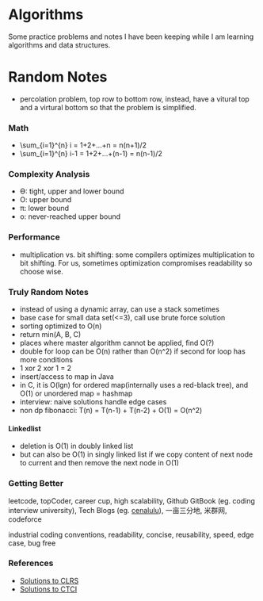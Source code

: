 # Algorithms

Some practice problems and notes I have been keeping while I am learning
algorithms and data structures.

# Random Notes

+ percolation problem, top row to bottom row, instead, have a vitural top and a virtural bottom so that the problem is simplified.

### Math
+ \sum_{i=1}^{n} i = 1+2+...+n = n(n+1)/2
+ \sum_{i=1}^{n} i-1 = 1+2+...+(n-1) = n(n-1)/2

### Complexity Analysis
+ ϴ: tight, upper and lower bound
+ O: upper bound
+ π: lower bound
+ o: never-reached upper bound 

### Performance
+ multiplication vs. bit shifting: some compilers optimizes multiplication to bit shifting. For us, sometimes optimization compromises readability so choose wise.


### Truly Random Notes
- instead of using a dynamic array, can use a stack sometimes
- base case for small data set(<=3), call use brute force solution 
- sorting optimized to O(n)
- return min(A, B, C)
- places where master algorithm cannot be applied, find O(?)
- double for loop can be O(n) rather than O(n^2) if second for loop has more
  conditions
- 1 xor 2 xor 1 = 2
- insert/access to map in Java
- in C, it is O(lgn) for ordered map(internally uses a red-black tree), and
  O(1) or unordered map = hashmap
- interview: naive solutions handle edge cases
- non dp fibonacci: T(n) = T(n-1) + T(n-2) + O(1) = O(n^2)

#### Linkedlist
- deletion is O(1) in doubly linked list
- but can also be O(1) in singly linked list if we copy content of next node to current and then remove the next node in O(1)


### Getting Better
leetcode, topCoder, career cup, high scalability, Github GitBook (eg. coding interview university), Tech Blogs (eg. [cenalulu](http://cenalulu.github.io/)), 一亩三分地, 米群网, codeforce

industrial coding conventions, readability, concise, reusability, speed, edge case, bug free

### References
+ [Solutions to CLRS](http://www.math.rutgers.edu/~ajl213/CLRS/CLRS.html)
+ [Solutions to CTCI](https://github.com/careercup/CtCI-6th-Edition)
